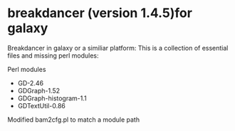 # breakdancer (version 1.4.5)for galaxy

Breakdancer in galaxy or a similiar platform: 
This is a collection of essential files and missing perl modules:

Perl modules
- GD-2.46
- GDGraph-1.52
- GDGraph-histogram-1.1
- GDTextUtil-0.86

Modified bam2cfg.pl to match a module path
